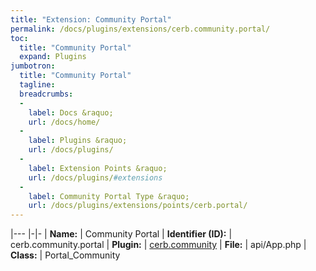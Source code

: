 ```yaml
---
title: "Extension: Community Portal"
permalink: /docs/plugins/extensions/cerb.community.portal/
toc:
  title: "Community Portal"
  expand: Plugins
jumbotron:
  title: "Community Portal"
  tagline: 
  breadcrumbs:
  -
    label: Docs &raquo;
    url: /docs/home/
  -
    label: Plugins &raquo;
    url: /docs/plugins/
  -
    label: Extension Points &raquo;
    url: /docs/plugins/#extensions
  -
    label: Community Portal Type &raquo;
    url: /docs/plugins/extensions/points/cerb.portal/
---
```


|---
|-|-
| **Name:** | Community Portal
| **Identifier (ID):** | cerb.community.portal
| **Plugin:** | [cerb.community](/docs/plugins/cerb.community/)
| **File:** | api/App.php
| **Class:** | Portal_Community

